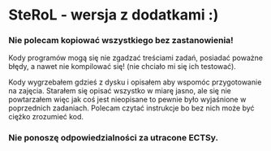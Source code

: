 # SteRoL - wersja z dodatkami :)

### Nie polecam kopiować wszystkiego bez zastanowienia!
Kody programów mogą się nie zgadzać treściami zadań, 
posiadać poważne błędy, 
a nawet nie kompilować się! (nie chciało mi się ich testować).

Kody wygrzebałem gdzieś z dysku i opisałem aby wspomóc przygotowanie na zajęcia.
Starałem się opisać wszystko w miarę jasno, ale się nie powtarzałem więc 
jak coś jest nieopisane to pewnie było wyjaśnione w poprzednich zadaniach. Polecam czytać instrukcje bo bez
nich może być ciężko zrozumieć kod.
### Nie ponoszę odpowiedzialności za utracone ECTSy. 